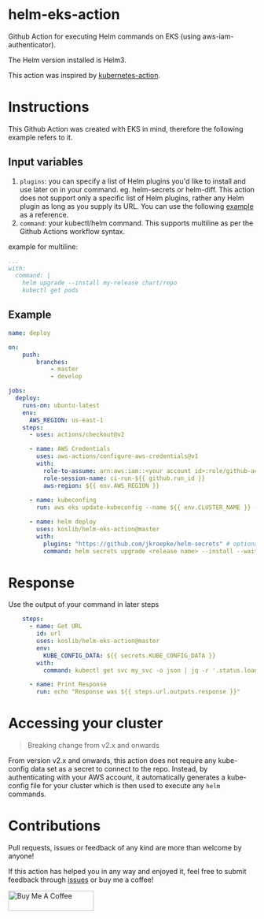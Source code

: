 # helm-eks-action
Github Action for  executing Helm commands on EKS (using aws-iam-authenticator).

The Helm version installed is Helm3.

This action was inspired by [kubernetes-action](https://github.com/Jberlinsky/kubernetes-action).

# Instructions

This Github Action was created with EKS in mind, therefore the following example refers to it.

## Input variables

1. `plugins`: you can specify a list of Helm plugins you'd like to install and use later on in your command. eg. helm-secrets or helm-diff. This action does not support only a specific list of Helm plugins, rather any Helm plugin as long as you supply its URL. You can use the following [example](#example) as a reference.
2. `command`: your kubectl/helm command. This supports multiline as per the Github Actions workflow syntax.

example for multiline:
```yaml
...
with:
  command: |
    helm upgrade --install my-release chart/repo
    kubectl get pods
```

## Example

```yaml
name: deploy

on:
    push:
        branches:
            - master
            - develop

jobs:
  deploy:
    runs-on: ubuntu-latest
    env:
      AWS_REGION: us-east-1
    steps:
      - uses: actions/checkout@v2

      - name: AWS Credentials
        uses: aws-actions/configure-aws-credentials@v1
        with:
          role-to-assume: arn:aws:iam::<your account id>:role/github-actions
          role-session-name: ci-run-${{ github.run_id }}
          aws-region: ${{ env.AWS_REGION }}
      
      - name: kubeconfing
        run: aws eks update-kubeconfig --name ${{ env.CLUSTER_NAME }} --region ${{ env.AWS_REGION }}

      - name: helm deploy
        uses: koslib/helm-eks-action@master
        with:
          plugins: "https://github.com/jkroepke/helm-secrets" # optional
          command: helm secrets upgrade <release name> --install --wait <chart> -f <path to values.yaml>
```

# Response

Use the output of your command in later steps

```yaml
    steps:
      - name: Get URL
        id: url
        uses: koslib/helm-eks-action@master
        env:
          KUBE_CONFIG_DATA: ${{ secrets.KUBE_CONFIG_DATA }}
        with:
          command: kubectl get svc my_svc -o json | jq -r '.status.loadBalancer.ingress[0].hostname'

      - name: Print Response
        run: echo "Response was ${{ steps.url.outputs.response }}"

```

# Accessing your cluster

> Breaking change from v2.x and onwards

From version v2.x and onwards, this action does not require any kube-config data set as a secret to connect to the repo. Instead, by authenticating with your AWS account, it automatically generates a kube-config file for your cluster which is then used to execute any `helm` commands.


# Contributions

Pull requests, issues or feedback of any kind are more than welcome by anyone!

If this action has helped you in any way and enjoyed it, feel free to submit feedback through [issues](https://github.com/koslib/helm-eks-action/issues) or buy me a coffee!

<a href="https://www.buymeacoffee.com/koslib" target="_blank"><img src="https://cdn.buymeacoffee.com/buttons/default-orange.png" alt="Buy Me A Coffee" height="41" width="174"></a>
